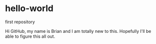 # hello-world
first repository

Hi GitHub, my name is Brian and I am totally new to this. Hopefully I'll be able to figure this all out.
